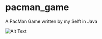 # pacman_game
A PacMan Game written by my Selft in Java

![Alt Text](https://cdn.discordapp.com/attachments/641947702569074698/1110869195413012540/image.png)
